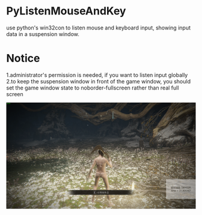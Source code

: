 # PyListenMouseAndKey
use python's win32con to listen mouse and keyboard input, showing input data in a suspension window.

# Notice
1.administrator's permission is needed, if you want to listen input globally  
2.to keep the suspension window in front of the game window, you should set the game window state to noborder-fullscreen rather than real full screen 

![](/Images/ReadMeScreenShot0.png)